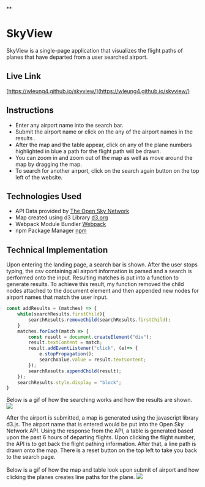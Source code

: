 <!-- **Background** 

SkyView is a website that allows users to search for flight information at a specific airport. Upon selecting an airport, users will be able to select a particular flight to see the current location of the flight and its path to the airport. Users are also able to see the past flight information for the selected airplane.

**Functionality**

In SkyView, users will be able to:

* **Search:** Search flights by airport.
* **View Map:** Visualize flights on the map around the airport.
* **Select Flight:** Highlight a particular flight on the map.
* **View Flight Details:** See specific details regarding the selected flight aircraft.

**Wireframes**

Below is a basic search page that allows a user to search for flights going to or departing from a specific airport.
![Basic Search Page](assets/search-wireframe.PNG)


Below is the main page of the website after utilizing the search feature. It includes a map, a search bar, and flights to choose from.
![Main Page](assets/main-wireframe.PNG)


Below is the main flight page of the website after selecting a flight from the previous main page. 
![Main Flight Page](assets/main-2-wireframe.PNG)


**Technologies**

* **OpenSky Network API:** API to fetch flight data
* **d3.js:** Library to create map and charts

**Implementation Timeline**

* Friday Morning & Weekend: Initial setup, familiarize with API and test API. Ensure working search functionality.
* Monday: Create basic website skeleton. Utilize d3.js library to create map.
* Tuesday: Ensure working flight information is displayed. Display of map onto website.
* Wednesday: Finishing touches to map.
* Thursday Morning: Last minute UI checks. -->

**<h1>SkyView</h1>
SkyView is a single-page application that visualizes the flight paths of planes that have departed from a user searched airport.

**<h2>Live Link</h2>**
[https://wleung4.github.io/skyview/](https://wleung4.github.io/skyview/)

<h2>Instructions</h2>

* Enter any airport name into the search bar.
* Submit the airport name or click on the any of the airport names in the results .
* After the map and the table appear, click on any of the plane numbers highlighted in blue a path for the flight path will be drawn.
* You can zoom in and zoom out of the map as well as move around the map by dragging the map.
* To search for another airport, click on the search again button on the top left of the website.

**<h2>Technologies Used</h2>**
* API Data provided by [The Open Sky Network](https://opensky-network.org)
* Map created using d3 Library [d3.org](https://d3js.org/) 
* Webpack Module Bundler [Webpack](https://webpack.js.org/)
* npm Package Manager [npm](https://www.npmjs.com/)

**<h2>Technical Implementation</h2>**
Upon entering the landing page, a search bar is shown. After the user stops typing, the csv containing all airport information is parsed and a search is performed onto the input. Resulting matches is put into a function to generate results. To achieve this result, my function removed the child nodes attached to the document element and then appended new nodes for airport names that match the user input. 

```javascript
const addResults = (matches) => {
	while(searchResults.firstChild){
		searchResults.removeChild(searchResults.firstChild);
	}
	matches.forEach(match => {
		const result = document.createElement("div");
		result.textContent = match;
		result.addEventListener("click", (e)=> {
			e.stopPropagation();
			searchValue.value = result.textContent;
		});
		searchResults.appendChild(result);
	});
	searchResults.style.display = "block";
}
```
Below is a gif of how the searching works and how the results are shown.
![](./assets/search-page.gif)

After the airport is submitted, a map is generated using the javascript library d3.js. The airport name that is entered would be put into the Open Sky Network API. Using the response from the API, a table is generated based upon the past 6 hours of departing flights. Upon clicking the flight number, the API is to get back the flight pathing information. After that, a line path is drawn onto the map. There is a reset button on the top left to take you back to the search page.<br>
<br>
Below is a gif of how the map and table look upon submit of airport and how clicking the planes creates line paths for the plane.
![](./assets/main-page.gif)


